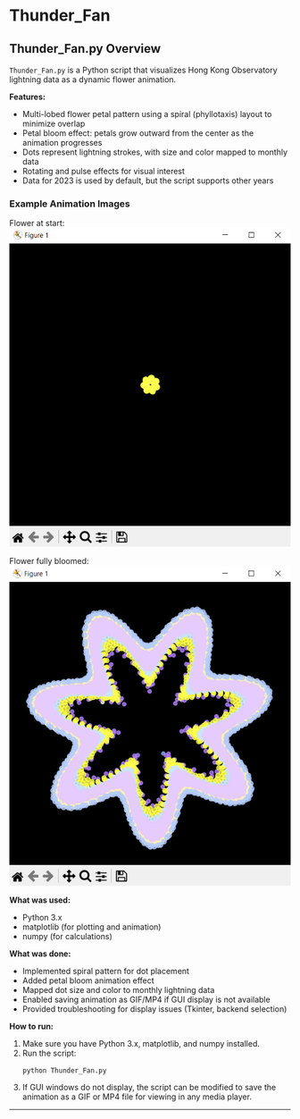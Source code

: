 # Thunder_Fan

## Thunder_Fan.py Overview

`Thunder_Fan.py` is a Python script that visualizes Hong Kong Observatory lightning data as a dynamic flower animation.

**Features:**
- Multi-lobed flower petal pattern using a spiral (phyllotaxis) layout to minimize overlap
- Petal bloom effect: petals grow outward from the center as the animation progresses
- Dots represent lightning strokes, with size and color mapped to monthly data
- Rotating and pulse effects for visual interest
- Data for 2023 is used by default, but the script supports other years

### Example Animation Images

Flower at start:
![Flower Start](flower_start.png.png)

Flower fully bloomed:
![Flower Full](flower_full.png.png)

**What was used:**
- Python 3.x
- matplotlib (for plotting and animation)
- numpy (for calculations)

**What was done:**
- Implemented spiral pattern for dot placement
- Added petal bloom animation effect
- Mapped dot size and color to monthly lightning data
- Enabled saving animation as GIF/MP4 if GUI display is not available
- Provided troubleshooting for display issues (Tkinter, backend selection)

**How to run:**
1. Make sure you have Python 3.x, matplotlib, and numpy installed.
2. Run the script:
   ```
   python Thunder_Fan.py
   ```
3. If GUI windows do not display, the script can be modified to save the animation as a GIF or MP4 file for viewing in any media player.

---
